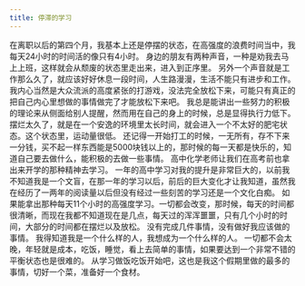 ```yaml
---
title: 停滞的学习
---
```

在离职以后的第四个月，我基本上还是停摆的状态，在高强度的浪费时间当中，我每天24小时的时间活的像只有4小时。
身边的朋友有两种声音，一种是劝我去马上上班，这样就会从颓废的状态里走出来，进入到正序里。
另外一个声音就是工作那么久了，就应该好好休息一段时间，人生路漫漫，生活不能只有进步和工作。
我内心当然是大众流派的高度紧张的打游戏，没法完全放松下来，可能只有真正的把自己内心里想做的事情做完了才能放松下来吧。
我总是能讲出一些努力的积极的理论来从侧面给别人提醒，然而用在自己的身上的时候，总是显得执行力低下。
摆烂太久了，就是在一个安逸的环境里太长时间，就会进入一个不太好的肥宅状态。这个状态里，运动量很低。
还记得一开始打工的时候，一无所有，存不下来一分钱，买不起一样东西能是5000块钱以上的，那时候的每一天都是快乐的，知道自己要去做什么，能积极的去做一些事情。
高中化学老师让我们在高考前也拿出来开学的那种精神去学习。
一年的高中学习对我的提升是非常巨大的，以前我不知道我是一个文盲，在那一年的学习以后，前后的巨大变化才让我知道，虽然我在经历了一两年的阅读量以后但没有经过一些刻苦的学习还是一个文化白痴。
如果能拿出那种每天11个小时的高强度学习。一切都会改变，那时候，每天的时间都很清晰，而现在我都不知道现在是几点，每天过的浑浑噩噩，只有几个小时的时间，大部分的时间都在摆烂以及放松。
没有完成几件事情，没有做好我应该做的事情。
我得知道我是一个什么样的人，我想成为一个什么样的人。
一切都不会太晚，年轻就是成本，吃饭，睡觉，看上去简单的事情，如果要达到一个非常不错的平衡状态也是很难的。
从学习做饭吃饭开始吧，这也是我这个假期里做的最多的事情，切好一个菜，准备好一个食材。